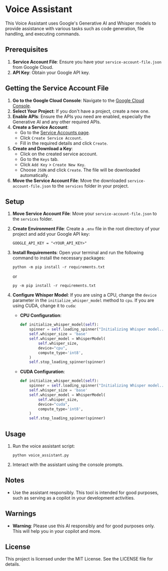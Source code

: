 # Voice Assistant

This Voice Assistant uses Google's Generative AI and Whisper models to provide assistance with various tasks such as code generation, file handling, and executing commands. 

## Prerequisites

1. **Service Account File**: Ensure you have your `service-account-file.json` from Google Cloud.
2. **API Key**: Obtain your Google API key.

## Getting the Service Account File

1. **Go to the Google Cloud Console**: Navigate to the [Google Cloud Console](https://console.cloud.google.com/).
2. **Select Your Project**: If you don't have a project, create a new one.
3. **Enable APIs**: Ensure the APIs you need are enabled, especially the Generative AI and any other required APIs.
4. **Create a Service Account**:
    - Go to the [Service Accounts page](https://console.cloud.google.com/iam-admin/serviceaccounts).
    - Click `Create Service Account`.
    - Fill in the required details and click `Create`.
5. **Create and Download a Key**:
    - Click on the created service account.
    - Go to the `Keys` tab.
    - Click `Add Key` > `Create New Key`.
    - Choose `JSON` and click `Create`. The file will be downloaded automatically.
6. **Move the Service Account File**: Move the downloaded `service-account-file.json` to the `services` folder in your project.

## Setup

1. **Move Service Account File**: Move your `service-account-file.json` to the `services` folder.
2. **Create Environment File**: Create a `.env` file in the root directory of your project and add your Google API key:
    ```
    GOOGLE_API_KEY = "<YOUR_API_KEY>"
    ```
3. **Install Requirements**: Open your terminal and run the following command to install the necessary packages:
    ```
    python -m pip install -r requirements.txt
    ```
    or
    ```
    py -m pip install -r requirements.txt
    ```

4. **Configure Whisper Model**: If you are using a CPU, change the `device` parameter in the `initialize_whisper_model` method to `cpu`. If you are using CUDA, change it to `cuda`:

    - **CPU Configuration**:
        ```python
        def initialize_whisper_model(self):
            spinner = self.loading_spinner("Initializing Whisper model...")
            self.whisper_size = 'base'
            self.whisper_model = WhisperModel(
                self.whisper_size,
                device="cpu",
                compute_type='int8',
            )
            self.stop_loading_spinner(spinner)
        ```
    - **CUDA Configuration**:
        ```python
        def initialize_whisper_model(self):
            spinner = self.loading_spinner("Initializing Whisper model...")
            self.whisper_size = 'base'
            self.whisper_model = WhisperModel(
                self.whisper_size,
                device="cuda",
                compute_type='int8',
            )
            self.stop_loading_spinner(spinner)
        ```

## Usage

1. Run the voice assistant script:
    ```
    python voice_assistant.py
    ```

2. Interact with the assistant using the console prompts.

## Notes

- Use the assistant responsibly. This tool is intended for good purposes, such as serving as a copilot in your development activities.

## Warnings

- **Warning**: Please use this AI responsibly and for good purposes only. This will help you in your copilot and more.

## License

This project is licensed under the MIT License. See the LICENSE file for details.

